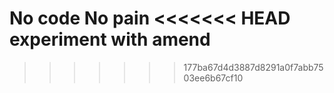 No code No pain
<<<<<<< HEAD
experiment with amend
=======
>>>>>>> 177ba67d4d3887d8291a0f7abb7503ee6b67cf10
